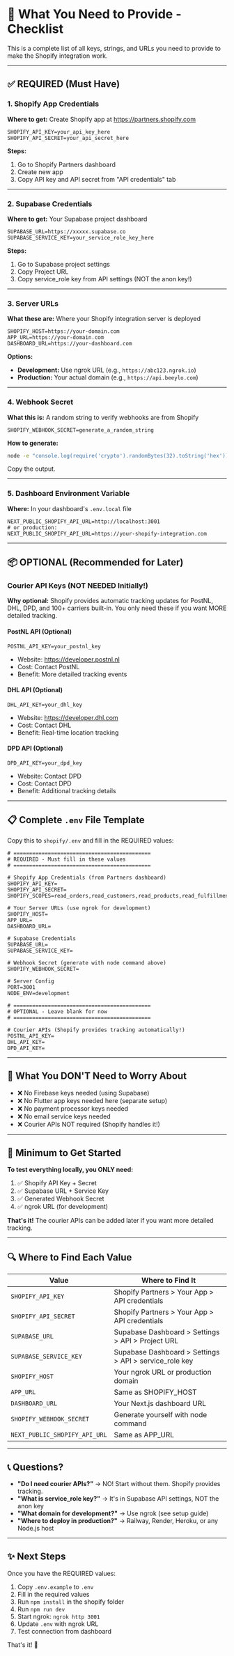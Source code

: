 # 🔑 What You Need to Provide - Checklist

This is a complete list of all keys, strings, and URLs you need to provide to make the Shopify integration work.

---

## ✅ REQUIRED (Must Have)

### 1. Shopify App Credentials
**Where to get:** Create Shopify app at https://partners.shopify.com

```env
SHOPIFY_API_KEY=your_api_key_here
SHOPIFY_API_SECRET=your_api_secret_here
```

**Steps:**
1. Go to Shopify Partners dashboard
2. Create new app
3. Copy API key and API secret from "API credentials" tab

---

### 2. Supabase Credentials
**Where to get:** Your Supabase project dashboard

```env
SUPABASE_URL=https://xxxxx.supabase.co
SUPABASE_SERVICE_KEY=your_service_role_key_here
```

**Steps:**
1. Go to Supabase project settings
2. Copy Project URL
3. Copy service_role key from API settings (NOT the anon key!)

---

### 3. Server URLs
**What these are:** Where your Shopify integration server is deployed

```env
SHOPIFY_HOST=https://your-domain.com
APP_URL=https://your-domain.com
DASHBOARD_URL=https://your-dashboard.com
```

**Options:**
- **Development:** Use ngrok URL (e.g., `https://abc123.ngrok.io`)
- **Production:** Your actual domain (e.g., `https://api.beeylo.com`)

---

### 4. Webhook Secret
**What this is:** A random string to verify webhooks are from Shopify

```env
SHOPIFY_WEBHOOK_SECRET=generate_a_random_string
```

**How to generate:**
```bash
node -e "console.log(require('crypto').randomBytes(32).toString('hex'))"
```

Copy the output.

---

### 5. Dashboard Environment Variable
**Where:** In your dashboard's `.env.local` file

```env
NEXT_PUBLIC_SHOPIFY_API_URL=http://localhost:3001
# or production:
NEXT_PUBLIC_SHOPIFY_API_URL=https://your-shopify-integration.com
```

---

## 📦 OPTIONAL (Recommended for Later)

### Courier API Keys (NOT NEEDED Initially!)

**Why optional:** Shopify provides automatic tracking updates for PostNL, DHL, DPD, and 100+ carriers built-in. You only need these if you want MORE detailed tracking.

#### PostNL API (Optional)
```env
POSTNL_API_KEY=your_postnl_key
```
- Website: https://developer.postnl.nl
- Cost: Contact PostNL
- Benefit: More detailed tracking events

#### DHL API (Optional)
```env
DHL_API_KEY=your_dhl_key
```
- Website: https://developer.dhl.com
- Cost: Contact DHL
- Benefit: Real-time location tracking

#### DPD API (Optional)
```env
DPD_API_KEY=your_dpd_key
```
- Website: Contact DPD
- Cost: Contact DPD
- Benefit: Additional tracking details

---

## 📋 Complete `.env` File Template

Copy this to `shopify/.env` and fill in the REQUIRED values:

```env
# ============================================
# REQUIRED - Must fill in these values
# ============================================

# Shopify App Credentials (from Partners dashboard)
SHOPIFY_API_KEY=
SHOPIFY_API_SECRET=
SHOPIFY_SCOPES=read_orders,read_customers,read_products,read_fulfillments

# Your Server URLs (use ngrok for development)
SHOPIFY_HOST=
APP_URL=
DASHBOARD_URL=

# Supabase Credentials
SUPABASE_URL=
SUPABASE_SERVICE_KEY=

# Webhook Secret (generate with node command above)
SHOPIFY_WEBHOOK_SECRET=

# Server Config
PORT=3001
NODE_ENV=development

# ============================================
# OPTIONAL - Leave blank for now
# ============================================

# Courier APIs (Shopify provides tracking automatically!)
POSTNL_API_KEY=
DHL_API_KEY=
DPD_API_KEY=
```

---

## 📝 What You DON'T Need to Worry About

- ❌ No Firebase keys needed (using Supabase)
- ❌ No Flutter app keys needed here (separate setup)
- ❌ No payment processor keys needed
- ❌ No email service keys needed
- ❌ Courier APIs NOT required (Shopify handles it!)

---

## 🎯 Minimum to Get Started

**To test everything locally, you ONLY need:**

1. ✅ Shopify API Key + Secret
2. ✅ Supabase URL + Service Key
3. ✅ Generated Webhook Secret
4. ✅ ngrok URL (for development)

**That's it!** The courier APIs can be added later if you want more detailed tracking.

---

## 🔍 Where to Find Each Value

| Value | Where to Find It |
|-------|-----------------|
| `SHOPIFY_API_KEY` | Shopify Partners > Your App > API credentials |
| `SHOPIFY_API_SECRET` | Shopify Partners > Your App > API credentials |
| `SUPABASE_URL` | Supabase Dashboard > Settings > API > Project URL |
| `SUPABASE_SERVICE_KEY` | Supabase Dashboard > Settings > API > service_role key |
| `SHOPIFY_HOST` | Your ngrok URL or production domain |
| `APP_URL` | Same as SHOPIFY_HOST |
| `DASHBOARD_URL` | Your Next.js dashboard URL |
| `SHOPIFY_WEBHOOK_SECRET` | Generate yourself with node command |
| `NEXT_PUBLIC_SHOPIFY_API_URL` | Same as APP_URL |

---

## 📞 Questions?

- **"Do I need courier APIs?"** → NO! Start without them. Shopify provides tracking.
- **"What is service_role key?"** → It's in Supabase API settings, NOT the anon key
- **"What domain for development?"** → Use ngrok (see setup guide)
- **"Where to deploy in production?"** → Railway, Render, Heroku, or any Node.js host

---

## ✨ Next Steps

Once you have the REQUIRED values:

1. Copy `.env.example` to `.env`
2. Fill in the required values
3. Run `npm install` in the shopify folder
4. Run `npm run dev`
5. Start ngrok: `ngrok http 3001`
6. Update `.env` with ngrok URL
7. Test connection from dashboard

That's it! 🚀
